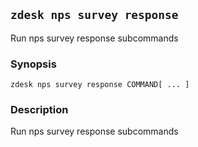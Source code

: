 ## `zdesk nps survey response`

Run nps survey response subcommands

### Synopsis

    zdesk nps survey response COMMAND[ ... ]

### Description

Run nps survey response subcommands

